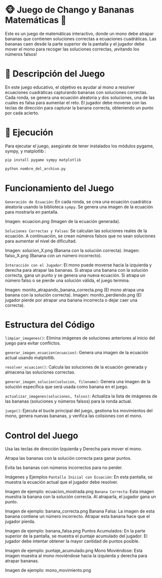 # 🐵 Juego de Chango y Bananas Matemáticas 🍌
Este es un juego de matemáticas interactivo, donde un mono debe atrapar bananas que contienen soluciones correctas a ecuaciones cuadráticas. Las bananas caen desde la parte superior de la pantalla y el jugador debe mover el mono para recoger las soluciones correctas, ¡evitando los números falsos!

# 📝 Descripción del Juego
En este juego educativo, el objetivo es ayudar al mono a resolver ecuaciones cuadráticas capturando bananas con soluciones correctas. Cada ronda, se genera una ecuación aleatoria y dos soluciones, una de las cuales es falsa para aumentar el reto. El jugador debe moverse con las teclas de dirección para capturar la banana correcta, obteniendo un punto por cada acierto. 

# 🚀 Ejecución
Para ejecutar el juego, asegúrate de tener instalados los módulos pygame, sympy, y matplotlib :
```bash
pip install pygame sympy matplotlib
```
```bash
python nombre_del_archivo.py
```

# Funcionamiento del Juego
`Generación de Ecuación`: En cada ronda, se crea una ecuación cuadrática aleatoria usando la biblioteca `sympy`. Se genera una imagen de la ecuación para mostrarla en pantalla.

Imagen: ecuacion.png (Imagen de la ecuación generada).

`Soluciones Correctas y Falsas`: Se calculan las soluciones reales de la ecuación. A continuación, se crean números falsos que no sean soluciones para aumentar el nivel de dificultad.

Imagen: solucion_X.png (Banana con la solución correcta).
Imagen: falso_X.png (Banana con un número incorrecto).

`Interacción con el Jugador`: El mono puede moverse hacia la izquierda y derecha para atrapar las bananas. Si atrapa una banana con la solución correcta, gana un punto y se genera una nueva ecuación. Si atrapa un número falso o se pierde una solución válida, el juego termina.

Imagen: monito_atrapando_banana_correcta.png (El mono atrapa una banana con la solución correcta).
Imagen: monito_perdiendo.png (El jugador pierde por atrapar una banana incorrecta o dejar caer una correcta).

# Estructura del Código

`limpiar_imagenes()`: Elimina imágenes de soluciones anteriores al inicio del juego para evitar conflictos.

`generar_imagen_ecuacion(ecuacion)`: Genera una imagen de la ecuación actual usando matplotlib.

`resolver_ecuacion()`: Calcula las soluciones de la ecuación generada y almacena las soluciones correctas.

`generar_imagen_solucion(solucion, filename)`: Genera una imagen de la solución específica que será usada como banana en el juego.

`actualizar_imagenes(soluciones, falsos)`: Actualiza la lista de imágenes de las bananas (soluciones y números falsos) para la ronda actual.


`juego()`: Ejecuta el bucle principal del juego, gestiona los movimientos del mono, genera nuevas bananas, y verifica las colisiones con el mono.

# Control del Juego

Usa las teclas de dirección Izquierda y Derecha para mover el mono.

Atrapa las bananas con la solución correcta para ganar puntos.

Evita las bananas con números incorrectos para no perder.


Imágenes y Ejemplos
`Pantalla Inicial con Ecuación`: En esta pantalla, se muestra la ecuación actual que el jugador debe resolver.

Imagen de ejemplo: ecuacion_mostrada.png
`Banana Correcta`: Esta imagen muestra la banana con la solución correcta. Al atraparla, el jugador gana un punto.

Imagen de ejemplo: banana_correcta.png
Banana Falsa: La imagen de esta banana contiene un número incorrecto. Atrapar esta banana hace que el jugador pierda.

Imagen de ejemplo: banana_falsa.png
Puntos Acumulados: En la parte superior de la pantalla, se muestra el puntaje acumulado del jugador. El jugador debe intentar obtener la mayor cantidad de puntos posible.

Imagen de ejemplo: puntaje_acumulado.png
Mono Moviéndose: Esta imagen muestra al mono moviéndose hacia la izquierda y derecha para atrapar bananas.

Imagen de ejemplo: mono_movimiento.png
